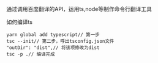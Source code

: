 通过调用百度翻译的API，运用ts,node等制作命令行翻译工具

如何编译ts

```
yarn global add typescript// 第一步
tsc --init// 第二步，呼出tsconfig.json文件
"outDir": "dist",// 将该项修改为dist
tsc -p .// 编译完成
```